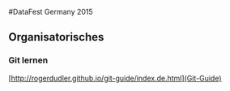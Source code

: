 #DataFest Germany 2015
## Organisatorisches

### Git lernen
[http://rogerdudler.github.io/git-guide/index.de.html](Git-Guide)
